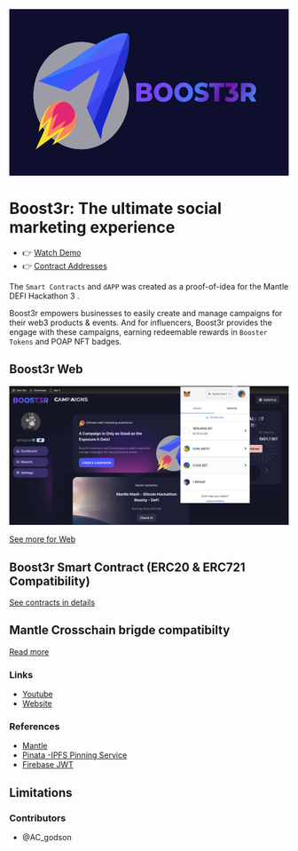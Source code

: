 <img src="https://github.com/acgodson/boost3r/blob/main/Boost3r-web/public/photos/cover.png" width="auto" height="300">

# Boost3r: The ultimate social marketing experience

- 👉 [Watch Demo]()
- 👉 [Contract Addresses]()

The `Smart Contracts` and `dAPP` was created as a proof-of-idea for the Mantle DEFI Hackathon 3 .



Boost3r empowers businesses to easily create and manage campaigns for their web3 products & events. And for influencers, Boost3r provides the engage with these campaigns, earning redeemable rewards in `Booster Tokens` and POAP NFT badges.

## Boost3r Web

<!-- ![preview](./chaincraft-CLI/screenshots/test.gif) -->
<img src="https://github.com/acgodson/boost3r/blob/main/Boost3r-web/public/photos/welcome.png" width="600" height="auto">

[See more for Web]()

## Boost3r Smart Contract (ERC20 & ERC721 Compatibility)

[See contracts in details]()

## Mantle Crosschain brigde compatibilty

[Read more]()

### Links

- [Youtube]()
- [Website]()

### References

- [Mantle]()
- [Pinata -IPFS Pinning Service]()
- [Firebase JWT]()

## Limitations

### Contributors

- @AC_godson
